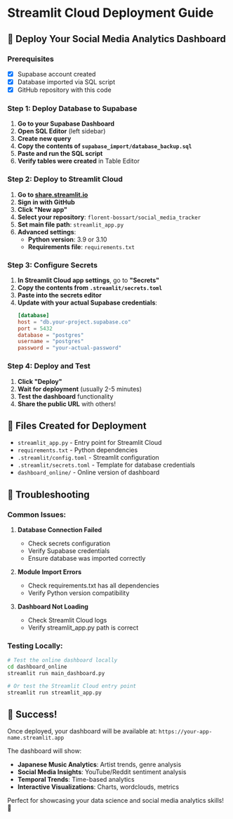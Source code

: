 # Streamlit Cloud Deployment Guide

## 🚀 Deploy Your Social Media Analytics Dashboard

### Prerequisites
- [x] Supabase account created
- [x] Database imported via SQL script
- [x] GitHub repository with this code

### Step 1: Deploy Database to Supabase

1. **Go to your Supabase Dashboard**
2. **Open SQL Editor** (left sidebar)
3. **Create new query**
4. **Copy the contents of `supabase_import/database_backup.sql`**
5. **Paste and run the SQL script**
6. **Verify tables were created** in Table Editor

### Step 2: Deploy to Streamlit Cloud

1. **Go to [share.streamlit.io](https://share.streamlit.io)**
2. **Sign in with GitHub**
3. **Click "New app"**
4. **Select your repository**: `florent-bossart/social_media_tracker`
5. **Set main file path**: `streamlit_app.py`
6. **Advanced settings**:
   - **Python version**: 3.9 or 3.10
   - **Requirements file**: `requirements.txt`

### Step 3: Configure Secrets

1. **In Streamlit Cloud app settings**, go to **"Secrets"**
2. **Copy the contents from `.streamlit/secrets.toml`**
3. **Paste into the secrets editor**
4. **Update with your actual Supabase credentials**:
   ```toml
   [database]
   host = "db.your-project.supabase.co"
   port = 5432
   database = "postgres"
   username = "postgres"
   password = "your-actual-password"
   ```

### Step 4: Deploy and Test

1. **Click "Deploy"**
2. **Wait for deployment** (usually 2-5 minutes)
3. **Test the dashboard** functionality
4. **Share the public URL** with others!

## 📁 Files Created for Deployment

- `streamlit_app.py` - Entry point for Streamlit Cloud
- `requirements.txt` - Python dependencies
- `.streamlit/config.toml` - Streamlit configuration
- `.streamlit/secrets.toml` - Template for database credentials
- `dashboard_online/` - Online version of dashboard

## 🔧 Troubleshooting

### Common Issues:

1. **Database Connection Failed**
   - Check secrets configuration
   - Verify Supabase credentials
   - Ensure database was imported correctly

2. **Module Import Errors**
   - Check requirements.txt has all dependencies
   - Verify Python version compatibility

3. **Dashboard Not Loading**
   - Check Streamlit Cloud logs
   - Verify streamlit_app.py path is correct

### Testing Locally:

```bash
# Test the online dashboard locally
cd dashboard_online
streamlit run main_dashboard.py

# Or test the Streamlit Cloud entry point
streamlit run streamlit_app.py
```

## 🎉 Success!

Once deployed, your dashboard will be available at:
`https://your-app-name.streamlit.app`

The dashboard will show:
- **Japanese Music Analytics**: Artist trends, genre analysis
- **Social Media Insights**: YouTube/Reddit sentiment analysis
- **Temporal Trends**: Time-based analytics
- **Interactive Visualizations**: Charts, wordclouds, metrics

Perfect for showcasing your data science and social media analytics skills! 🚀
